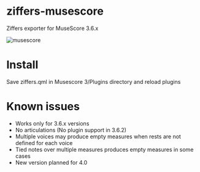 # ziffers-musescore
Ziffers exporter for MuseScore 3.6.x

![musescore](https://github.com/amiika/ziffers-musescore/assets/1742231/8e73a720-df24-4e2c-869b-013504180842)


# Install

Save ziffers.qml in Musescore 3/Plugins directory and reload plugins

# Known issues

* Works only for 3.6.x versions
* No articulations (No plugin support in 3.6.2)
* Multiple voices may produce empty measures when rests are not defined for each voice
* Tied notes over multiple measures produces empty measures in some cases
* New version planned for 4.0
